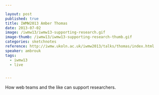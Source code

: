```yaml
---

layout: post
published: true
title: IWMW2013 Amber Thomas
date: 2013-07-02
image: /iwmw13/iwmw13-supporting-research.gif
image-thumb: /iwmw13/iwmw13-supporting-research-thumb.gif
categories: sketchnotes
reference: http://iwmw.ukoln.ac.uk/iwmw2013/talks/thomas/index.html
speaker: ambrouk
tags:
  - iwmw13
  - live


---
```


How web teams and the like can support researchers.
